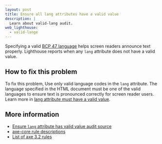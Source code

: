 ```yaml
---
layout: post
title: Ensure all lang attributes have a valid value
description: |
  Learn about valid-lang audit.
web_lighthouse:
  - valid-lange
---
```


Specifying a valid
[BCP 47 language](https://www.w3.org/International/questions/qa-choosing-language-tags#question)
helps screen readers announce text properly.
Lighthouse reports when any `lang` attribute does not have a valid value.

<!--
***Todo*** I can't seem to get this audit to fail. I tried having a valid html lang, and then adding an invalid lang to body, and to other parts of the page, but none throw this error.

<figure class="w-figure">
  <img class="w-screenshot w-screenshot--filled" src="valid-lang.png" alt="Lighthouse audit showing `lang` attribute does not have a valid value">
  <figcaption class="w-figcaption">
    The <code>lang</code> attribute does not have a valid value.
</figure>
-->
## How to fix this problem

To fix this problem,
Use only valid language codes in the `lang` attribute.
The language specified in the HTML document must be one of the valid languages
to ensure text is pronounced correctly for screen reader users.
Learn more in [lang attribute must have a valid value](https://dequeuniversity.com/rules/axe/3.2/valid-lang).

<!--
## How this audit impacts overall Lighthouse score

Todo. I have no idea how accessibility scoring is working!
-->
## More information

- [Ensure `lang` attribute has valid value audit source](https://github.com/GoogleChrome/lighthouse/blob/master/lighthouse-core/audits/accessibility/valid-lang.js)
- [axe-core rule descriptions](https://github.com/dequelabs/axe-core/blob/develop/doc/rule-descriptions.md)
- [List of axe 3.2 rules](https://dequeuniversity.com/rules/axe/3.2)
